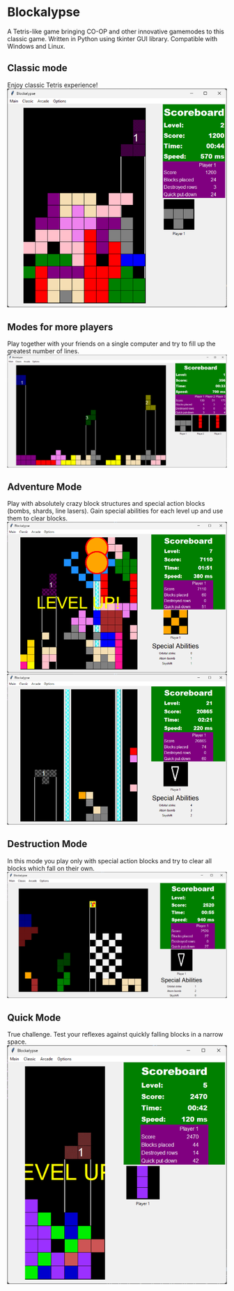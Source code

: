 # Blockalypse
A Tetris-like game bringing CO-OP and other innovative gamemodes to this classic game.
Written in Python using tkinter GUI library.
Compatible with Windows and Linux.

## Classic mode
Enjoy classic Tetris experience!
![](/screenshots/image1.png)

## Modes for more players
Play together with your friends on a single computer and try to fill up the greatest number of lines.
![](/screenshots/image2.png)

## Adventure Mode
Play with absolutely crazy block structures and special action blocks (bombs, shards, line lasers). Gain special abilities for each level up and use them to clear blocks.
![](/screenshots/image3.png)
![](/screenshots/image4.png)

## Destruction Mode
In this mode you play only with special action blocks and try to clear all blocks which fall on their own.
![](/screenshots/image5.png)

## Quick Mode
True challenge. Test your reflexes against quickly falling blocks in a narrow space.
![](/screenshots/image6.png)
